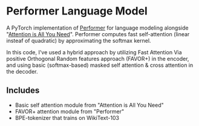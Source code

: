 # Performer Language Model

A PyTorch implementation of [Performer](https://arxiv.org/abs/2009.14794) for language modeling alongside "[Attention is All You Need](https://arxiv.org/abs/1706.03762)". Performer
computes fast self-attention (linear insteaf of quadratic) by approximating the softmax kernel.

In this code, I've used a hybrid approach by utilizing Fast Attention Via positive Orthogonal Random features approach (FAVOR+) in the encoder, and using basic (softmax-based) masked self attention & cross attention in the decoder.

## Includes

- Basic self attention module from "Attention is All You Need"
- FAVOR+ attention module from "Performer"
- BPE-tokenizer that trains on WikiText-103
